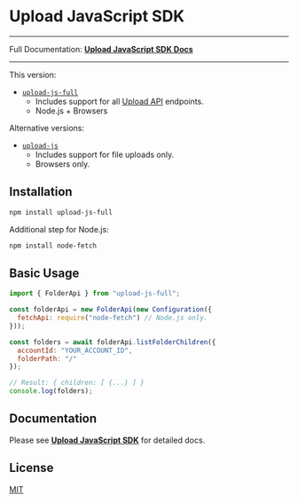 # Upload JavaScript SDK

---

Full Documentation: **[Upload JavaScript SDK Docs](https://upload.io/docs/upload-sdk/javascript)**

---

This version:

- [`upload-js-full`](https://github.com/upload-io/upload-js-full)
  - Includes support for all [Upload API](https://upload.io/docs/upload-api) endpoints.
  - Node.js + Browsers

Alternative versions:

- [`upload-js`](https://github.com/upload-io/upload-js)
  - Includes support for file uploads only.
  - Browsers only.

## Installation

```bash
npm install upload-js-full
```

Additional step for Node.js:

```bash
npm install node-fetch
```

## Basic Usage

```javascript
import { FolderApi } from "upload-js-full";

const folderApi = new FolderApi(new Configuration({
  fetchApi: require("node-fetch") // Node.js only.
}));

const folders = await folderApi.listFolderChildren({
  accountId: "YOUR_ACCOUNT_ID",
  folderPath: "/"
});

// Result: { children: [ {...} ] }
console.log(folders);
```

## Documentation

Please see **[Upload JavaScript SDK](https://upload.io/docs/upload-sdk/javascript)** for detailed docs.

## License

[MIT](LICENSE)
